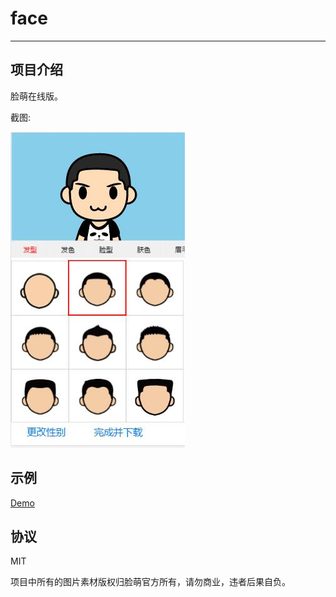 # face
-----

## 项目介绍

脸萌在线版。

截图:

![主界面](res/screenshot/index.jpg)

## 示例

[Demo](https://cjhgit.github.io/face/)

## 协议

MIT

项目中所有的图片素材版权归脸萌官方所有，请勿商业，违者后果自负。